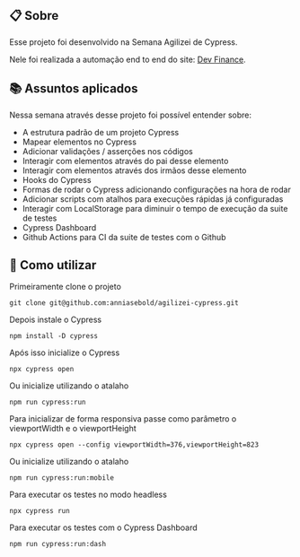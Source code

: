 ## 📋 Sobre
  Esse projeto foi desenvolvido na Semana Agilizei de Cypress.

  Nele foi realizada a automação end to end do site: [Dev Finance](https://devfinance-agilizei.netlify.app/#).

## 📚 Assuntos aplicados

Nessa semana através desse projeto foi possível entender sobre:

- A estrutura padrão de um projeto Cypress
- Mapear elementos no Cypress
- Adicionar validações / asserções nos códigos
- Interagir com elementos através do pai desse elemento
- Interagir com elementos através dos irmãos desse elemento
- Hooks do Cypress
- Formas de rodar o Cypress adicionando configurações na hora de rodar
- Adicionar scripts com atalhos para execuções rápidas já configuradas
- Interagir com LocalStorage para diminuir o tempo de execução da suite de testes
- Cypress Dashboard
- Github Actions para CI da suite de testes com o Github


## 💾 Como utilizar 

Primeiramente clone o projeto
      
    git clone git@github.com:anniasebold/agilizei-cypress.git

Depois instale o Cypress

    npm install -D cypress

Após isso inicialize o Cypress
    
    npx cypress open

Ou inicialize utilizando o atalaho

    npm run cypress:run

Para inicializar de forma responsiva passe como parâmetro o viewportWidth e o viewportHeight

    npx cypress open --config viewportWidth=376,viewportHeight=823

Ou inicialize utilizando o atalaho

    npm run cypress:run:mobile

Para executar os testes no modo headless

    npx cypress run

Para executar os testes com o Cypress Dashboard

    npm run cypress:run:dash
